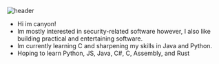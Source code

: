 ![header](https://capsule-render.vercel.app/api?type=wave&color=auto&height=300&section=header&text=capsule%20render&fontSize=90)
- Hi im canyon!
- Im mostly interested in security-related software however, I also like building practical and entertaining software.
- Im currently learning C and sharpening my skills in Java and Python.
- Hoping to learn Python, JS, Java, C#, C, Assembly, and Rust
